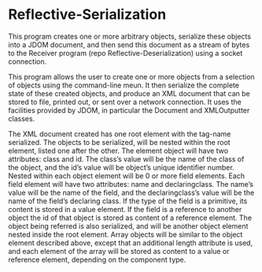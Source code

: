 # Reflective-Serialization
 This program creates one or more arbitrary objects, serialize these objects into a JDOM document, and then send this document as a stream of bytes to the Receiver program (repo Reflective-Deserialization) using a socket connection.

This program allows the user to create one or more objects from a selection of objects using the command-line meun. It then serialize the complete state of these created objects, and produce an XML document that can be stored to file, printed out, or sent over a network connection. It uses the facilities provided by JDOM, in particular the Document and XMLOutputter classes.

The XML document created has one root element with the tag-name serialized. The objects to be serialized, will be nested within the root element, listed one after the other. The element object will have two attributes: class and id. The class’s value will be the name of the class of the object, and the id’s value will be object’s unique identifier number. Nested within each object element will be 0 or more field elements. Each field element will have two attributes: name and declaringclass. The name’s value will be the name of the field, and the
declaringclass’s value will be the name of the field’s declaring class. If the type of the field is a primitive, its content is stored in a value element. If the field is a reference to another object the id of that object is stored as content of a reference element. The object being referred is also serialized, and will be another object element nested inside the root element. Array objects will be similar to the object element described above, except that an additional length attribute is used, and each element of the array will be stored as content to a value or
reference element, depending on the component type. 